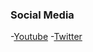 ### Social Media
-[Youtube](https://youtu.be/dQw4w9WgXcQ)
-[Twitter](https://twitter.com/IndustriesReid)
